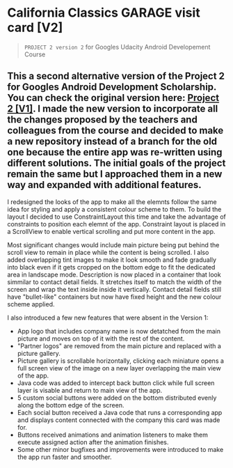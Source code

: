 # California Classics GARAGE visit card [V2]
>`PROJECT 2 version 2` for Googles Udacity Android Developement Course

This a second alternative version of the Project 2 for Googles Android Development Scholarship. You can check the original version here: [Project 2 [V1]](https://github.com/blackcathub/CaliforniaClassics). I made the new version to incorporate all the changes proposed by the teachers and colleagues from the course and decided to make a new repository instead of a branch for the old one because the entire app was re-written using different solutions. The initial goals of the project remain the same but I approached them in a new way and expanded with additional features.
----------------------------
I redesigned the looks of the app to make all the elemnts follow the same idea for styling and apply a consistent colour scheme to them. To build the layout I decided to use ConstraintLayout this time and take the advantage of constraints to position each elemnt of the app. Constraint layout is placed in a ScrollView to enable vertical scrolling and put more content in the app. 

Most significant changes would include main picture being put behind the scroll view to remain in place while the content is being scrolled. I also added overlapping tint images to make it look smooth and fade gradually into black even if it gets cropped on the bottom edge to fit the dedicated area in landscape mode. Description is now placed in a container that look simmilar to contact detail fields. It stretches itself to match the width of the screen and wrap the text inside inside it vertically. Contact detail fields still have "bullet-like" containers but now have fixed height and the new colour scheme applied. 

I also introduced a few new features that were absent in the Version 1:
* App logo that includes company name is now detatched from the main picture and moves on top of it with the rest of the content.
* "Partner logos" are removed from the main picture and replaced with a picture gallery.
* Picture gallery is scrollable horizontally, clicking each miniature opens a full screen view of the image on a new layer overlapping the main view of the app.
* Java code was added to intercept back button click while full screen layer is visable and return to main view of the app.
* 5 custom social buttons were added on the bottom distributed evenly along the bottom edge of the screen.
* Each social button received a Java code that runs a corresponding app and displays content connected with the company this card was made for.
* Buttons received animations and animation listeners to make them execute assigned action after the animation finishes.
* Some other minor bugfixes and improvements were introduced to make the app run faster and smoother.
